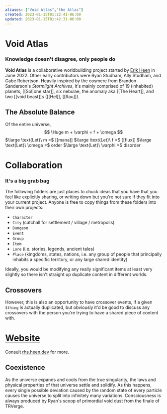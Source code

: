 ```yaml
---
aliases: ["Void Atlas","the Atlas"]
created: 2023-01-15T01:22:41-06:00
updated: 2023-01-15T01:42:31-06:00
---
```

# Void Atlas
### Knowledge doesn't disagree, only people do

**Void Atlas** is a collaborative worldbuilding project started by [Erik Heen](https://heen.dev) in June 2022. Other early contributors were Ryan Studham, Ally Studham, and Gabe Robertson. Heavily inspired by the cosmere from Brandon Sanderson's *Stormlight Archives*, it's mainly comprised of 19 (inhabited) planets, [[Sol|one star]], 
six nebulae, the anomaly aka [[The Heart]], and two [[void beast]]s ([[Hel]], [[Rau]]).

## The Absolute Balance

Of the entire universe,
$$
\Huge m + \varphi = f + \omega
$$
$\large \text{Let}\ m =$ [[mana]]
$\large \text{Let}\ f =$ [[flux]]
$\large \text{Let}\ \omega =$ order
$\large \text{Let}\ \varphi =$ disorder

# Collaboration
### It's a big grab bag

The following folders are just places to chuck ideas that you have that you feel like explicitly sharing, or writing down but you're not sure if they fit into your current project. Anyone is free to copy things from these folders into their own projects:

- `Character`
- `City` (catchall for settlement / village / metropolis)
- `Dungeon`
- `Event`
- `Group`
- `Item`
- `Lore`  (i.e. stories, legends, ancient tales)
- `Place` (kingdoms, states, nations, i.e. any group of people that principally inhabits a specific territory, or any large shared identity)

Ideally, you would be modifying any really significant items at least very slightly so there isn't straight up duplicate content in different worlds. 

## Crossovers
However, this is also an opportunity to have crossover events, if a given `$thing` *is* actually duplicated, but obviously it'd be good to discuss any crossovers with the person you're trying to have a shared piece of content with.

# [Website](https://rhs.heen.dev/)
Consult [rhs.heen.dev](https://rhs.heen.dev) for more.

## Coexistence
As the universe expands and cools from the true singularity, the laws and physical properties of that universe settle and solidify. As this happens, every single possible deviation caused by the random state of every particle causes the universe to split into infinitely many variations. Consciousness is always produced by Ryan's scoop of primordial void dust from the finale of TRVerge.